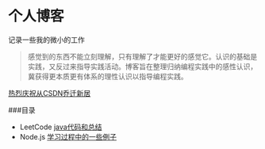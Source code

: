 # 个人博客
记录一些我的微小的工作
>感觉到的东西不能立刻理解，只有理解了才能更好的感觉它。认识的基础是实践，又反过来指导实践活动。博客旨在整理归纳编程实践中的感性认识，冀获得更本质更有体系的理性认识以指导编程实践。

[热烈庆祝从CSDN乔迁新居](http://blog.csdn.net/aeroyoung)

###目录
* LeetCode [java代码和总结](https://github.com/AeroYoung/LeetCode) 
* Node.js [学习过程中的一些例子](https://github.com/AeroYoung/NodeJS_Project)

